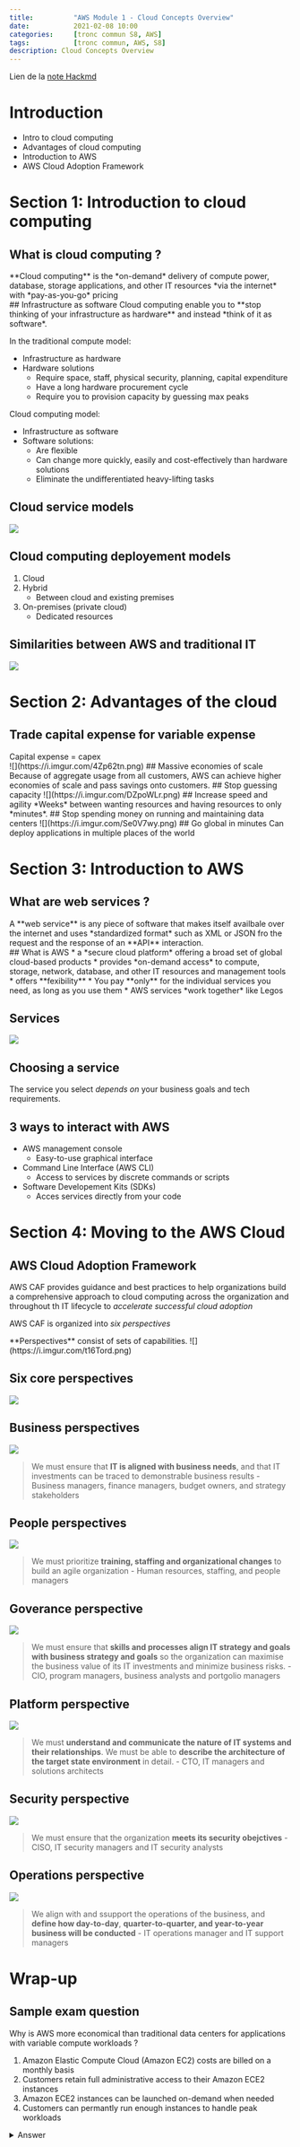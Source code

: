 ```yaml
---
title:          "AWS Module 1 - Cloud Concepts Overview"
date:           2021-02-08 10:00
categories:     [tronc commun S8, AWS]
tags:           [tronc commun, AWS, S8]
description: Cloud Concepts Overview
---
```

Lien de la [note Hackmd](https://hackmd.io/@lemasymasa/B1p5pu0xO)

# Introduction
* Intro to cloud computing
* Advantages of cloud computing
* Introduction to AWS
* AWS Cloud Adoption Framework

# Section 1: Introduction to cloud computing
## What is cloud computing ?
<div class="alert alert-info" role="alert" markdown="1">
**Cloud computing** is the *on-demand* delivery of compute power, database, storage applications, and other IT resources *via the internet* with *pay-as-you-go* pricing
</div>
## Infrastructure as software
Cloud computing enable you to **stop thinking of your infrastructure as hardware** and instead *think of it as software*.

In the traditional compute model:
* Infrastructure as hardware
* Hardware solutions
    * Require space, staff, physical security, planning, capital expenditure
    * Have a long hardware procurement cycle
    * Require you to provision capacity by guessing max peaks

Cloud computing model:
* Infrastructure as software
* Software solutions:
    * Are flexible
    * Can change more quickly, easily and cost-effectively than hardware solutions
    * Eliminate the undifferentiated heavy-lifting tasks

## Cloud service models
![](https://i.imgur.com/9z7nzX1.png)

## Cloud computing deployement models
1. Cloud
2. Hybrid 
    * Between cloud and existing premises
3. On-premises (private cloud)
    * Dedicated resources

## Similarities between AWS and traditional IT
![](https://i.imgur.com/oorOF5D.png)

# Section 2: Advantages of the cloud
## Trade capital expense for variable expense
<div class="alert alert-info" role="alert" markdown="1">
Capital expense = capex
</div>
![](https://i.imgur.com/4Zp62tn.png)
## Massive economies of scale
Because of aggregate usage from all customers, AWS can achieve higher economies of scale and pass savings onto customers.
## Stop guessing capacity
![](https://i.imgur.com/DZpoWLr.png)
## Increase speed and agility
*Weeks* between wanting resources and having resources to only *minutes*.
## Stop spending money on running and maintaining data centers
![](https://i.imgur.com/Se0V7wy.png)
## Go global in minutes
Can deploy applications in multiple places of the world

# Section 3: Introduction to AWS
## What are web services ?
<div class="alert alert-danger" role="alert" markdown="1">
A **web service** is any piece of software that makes itself availbale over the internet and uses *standardized format* such as XML or JSON fro the request and the response of an **API** interaction.
</div>
## What is AWS
* a *secure cloud platform* offering a broad set of global cloud-based products
* provides *on-demand access* to compute, storage, network, database, and other IT resources and management tools
* offers **fexibility**
* You pay **only** for the individual services you need, as long as you use them
* AWS services *work together* like Legos
 
## Services
![](https://i.imgur.com/G8ZGjSz.png)

## Choosing  a service
The service you select *depends on* your business goals and tech requirements.

## 3 ways to interact with AWS
* AWS management console
    * Easy-to-use graphical interface
* Command Line Interface (AWS CLI)
    * Access to services by discrete commands or scripts
* Software Developement Kits (SDKs)
    * Acces services directly from your code

# Section 4: Moving to the AWS Cloud
## AWS Cloud Adoption Framework
AWS CAF provides guidance and best practices to help organizations build a comprehensive approach to cloud computing across the organization and throughout th IT lifecycle to *accelerate successful cloud adoption*

AWS CAF is organized into *six perspectives*
<div class="alert alert-info" role="alert" markdown="1">
**Perspectives** consist of sets of capabilities.
![](https://i.imgur.com/t16Tord.png)
</div>

## Six core perspectives
![](https://i.imgur.com/OplC7nK.png)

## Business perspectives
![](https://i.imgur.com/qnIjBiS.png)

> We must ensure that **IT is aligned with business needs**, and that IT investments can be traced to demonstrable business results - Business managers, finance managers, budget owners, and strategy stakeholders

## People perspectives
![](https://i.imgur.com/qW32FgW.png)

> We must prioritize **training, staffing and organizational changes** to build an agile organization - Human resources, staffing, and people managers

## Goverance perspective
![](https://i.imgur.com/F7tw2x6.png)

> We must ensure that **skills and processes align IT strategy and goals with business strategy and goals** so the organization can maximise the business value of its IT investments and minimize business risks. - CIO, program managers, business analysts and portgolio managers

## Platform perspective
![](https://i.imgur.com/ZehgzFL.png)

> We must **understand and communicate the nature of IT systems and their relationships**. We must be able to **describe the architecture of the target state environment** in detail. - CTO, IT managers and solutions architects

## Security perspective
![](https://i.imgur.com/qVZ0Ywx.png)

> We must ensure that the organization **meets its security obejctives** - CISO, IT security managers and IT security analysts

## Operations perspective
![](https://i.imgur.com/DqjVdNH.png)

> We align with and ssupport the operations of the business, and **define how day-to-day**, **quarter-to-quarter, and year-to-year business will be conducted** - IT operations manager and IT support managers

# Wrap-up
## Sample exam question
Why is AWS more economical than traditional data centers for applications with variable compute workloads ?
1. Amazon Elastic Compute Cloud (Amazon EC2) costs are billed on a monthly basis
2. Customers retain full administrative access to their Amazon ECE2 instances
3. Amazon ECE2 instances can be launched on-demand when needed
4. Customers can permantly run enough instances to handle peak workloads

<details markdown="1">>
<summary>Answer</summary>

Keywords: **AWS more economical than traditional data centers**, indicate one of the 6 computing benefits and **variable** indicates need for flexibility

Answer: 3

</details>